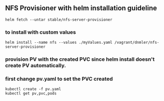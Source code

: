 ## NFS Provisioner with helm installation guideline
```
helm fetch --untar stable/nfs-server-provisioner
```

### to install with custom values
```
helm install --name nfs --values ./myValues.yaml /vagrant/dnmler/nfs-server-provisioner
```

### provision PV with the created PVC since helm install doesn't create PV automatically. 
### first change pv.yaml to set the PVC created
```
kubectl create -f pv.yaml
kubectl get pv,pvc,pods 
```